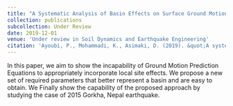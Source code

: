 ```yaml
---
title: "A Systematic Analysis of Basin Effects on Surface Ground Motion"
collection: publications
subcollection: Under Review
date: 2019-12-01
venue: 'Under review in Soil Dynamics and Earthquake Engineering'
citation: 'Ayoubi, P., Mohammadi, K., Asimaki, D. (2019). &quot;A systematic analysis of basin effects on surface ground motion.&quot; <i>Under review in Soil Dynamics and Earthquake Engineering.</i>'
---
```

In this paper, we aim to show the incapability of Ground Motion Prediction Equations to appropriately incorporate local site effects. We propose a new set of required parameters that better represent a basin and are easy to obtain. We Finally show the capability of the proposed approach by studying the case of 2015 Gorkha, Nepal earthquake.

